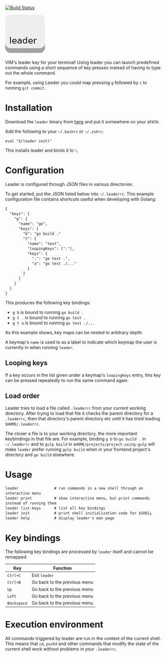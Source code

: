 [![Build Status](https://travis-ci.com/dhamidi/leader.svg?branch=master)](https://travis-ci.com/dhamidi/leader)

![](./assets/logo.png)

VIM's leader key for your terminal!  Using leader you can launch predefined commands using a short sequence of key presses instead of having to type out the whole command.

For example, using Leader you could map pressing `g` followed by `c` to running `git commit`.


# Installation

Download the `leader` binary from [here](https://github.com/dhamidi/leader/releases) and put it somewhere on your `$PATH`.

Add the following to your `~/.bashrc` or `~/.zshrc`:

```
eval "$(leader init)"
```

This installs leader and binds it to `\`.

# Configuration

Leader is configured through JSON files in various directories.

To get started, put the JSON listed below into `~/.leaderrc`.  This example configuration file contains shortcuts useful when developing with Golang:

```
{
  "keys": {
    "g": {
      "name": "go",
      "keys": {
        "b": "go build ."
        "t": {
          "name": "test",
          "loopingKeys": ["."],
          "keys": {
            ".": "go test .",
            "a": "go test ./..."
          }
        }
      }
    }
  }
}
```

This produces the following key bindings:

- `g b` is bound to running `go build .`
- `g t .` is bound to running `go test .`
- `g t a` is bound to running `go test ./...`

As this example shows, key maps can be nested to arbitrary depth.

A keymap's `name` is used to as a label to indicate which keymap the user is currently in when running `leader`.


## Looping keys

If a key occurs in the list given under a keymap's `loopingKeys` entry, this key can be pressed repeatedly to run the same command again.

## Load order

Leader tries to load a file called `.leaderrc` from your current working directory.  After trying to load that file it checks the parent directory for a `.leaderrc`, then that directory's parent directory etc until it has tried loading `$HOME/.leaderrc`.

The closer a file is to your working directory, the more important keybindings in that file are.  For example, binding `g b` to `go build .` in `~/.leaderrc` and to `gulp build` in `$HOME/projects/project-using-gulp` will make `leader` prefer running `gulp build` when in your frontend project's directory and `go build` elsewhere.

# Usage

```
leader                # run commands in a new shell through an interactive menu
leader print          # show interactive menu, but print commands instead of running them
leader list-keys      # list all key bindings
leader init           # print shell initialization code for $SHELL
leader help           # display leader's man page
```

# Key bindings

The following key bindings are processed by `leader` itself and cannot be remapped:

| Key         | Function                     |
| ---         | --------                     |
| `Ctrl+C`    | Exit `leader`                |
| `Ctrl+B`    | Go back to the previous menu |
| `Up`        | Go back to the previous menu |
| `Left`      | Go back to the previous menu |
| `Backspace` | Go back to the previous menu |


# Execution environment

All commands triggered by leader are run in the context of the current shell.  This means that `cd`, `pushd` and other commands that modify the state of the current shell work without problems in your `.leaderrc`.
